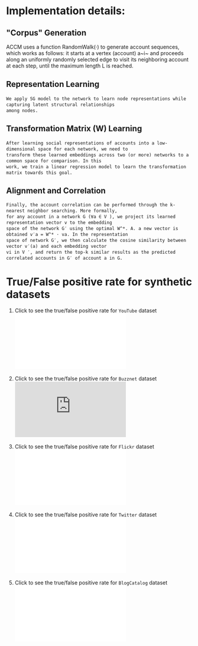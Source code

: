 # Implementation details:
## "Corpus" Generation

ACCM uses a function RandomWalk(·) to generate account sequences, which works as follows: it starts at a vertex 
(account) a~i~ and proceeds along an uniformly randomly selected edge to visit its neighboring account 
at each step, until the maximum length L is reached. 

## Representation Learning
```
We apply SG model to the network to learn node representations while capturing latent structural relationships 
among nodes. 
```
## Transformation Matrix (W) Learning
```
After learning social representations of accounts into a low-dimensional space for each network, we need to 
transform these learned embeddings across two (or more) networks to a common space for comparison. In this 
work, we train a linear regression model to learn the transformation matrix towards this goal.
```
## Alignment and Correlation
```
Finally, the account correlation can be performed through the k-nearest neighbor searching. More formally, 
for any account in a network G (∀a ∈ V ), we project its learned representation vector v to the embedding 
space of the network G′ using the optimal W^*. A. a new vector is obtained v′a = W^* · va. In the representation 
space of network G′, we then calculate the cosine similarity between vector v′(a) and each embedding vector 
vi in V ′, and return the top-k similar results as the predicted correlated accounts in G′ of account a in G.
```

# True/False positive rate for synthetic datasets
1. Click to see the true/false positive rate for `YouTube` dataset
![YouTube](./True-False-Positive-Rate/youtube.pdf)

2. Click to see the true/false positive rate for `Buzznet` dataset
![Buzznet](https://github.com/AccountCorrelation/oursCode/blob/master/True-False-Positive-Rate/buzznet.pdf)

3. Click to see the true/false positive rate for `Flickr` dataset
![Flickr](./True-False-Positive-Rate/flickr.pdf)

4. Click to see the true/false positive rate for `Twitter` dataset
![Twitter](./True-False-Positive-Rate/twitter.pdf)

5. Click to see the true/false positive rate for `BlogCatalog` dataset
![BlogCatalog](./True-False-Positive-Rate/cbx.pdf)

